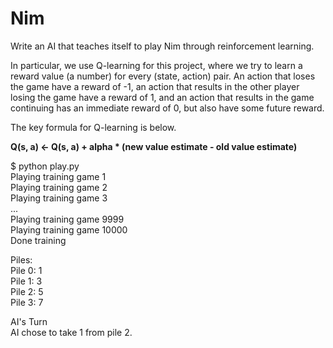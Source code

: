 # Nim

Write an AI that teaches itself to play Nim through reinforcement learning.

In particular, we use Q-learning for this project, where we try to learn a reward value (a number) for every (state, action) pair. An action that loses the game have a reward of -1, an action that results in the other player losing the game have a reward of 1, and an action that results in the game continuing has an immediate reward of 0, but also have some future reward.

The key formula for Q-learning is below.

**Q(s, a) <- Q(s, a) + alpha * (new value estimate - old value estimate)**

$ python play.py  
Playing training game 1  
Playing training game 2  
Playing training game 3  
...  
Playing training game 9999  
Playing training game 10000  
Done training  

Piles:  
Pile 0: 1  
Pile 1: 3  
Pile 2: 5  
Pile 3: 7  

AI's Turn  
AI chose to take 1 from pile 2.  
